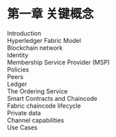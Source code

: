 # 第一章 关键概念

Introduction  
Hyperledger Fabric Model  
Blockchain network  
Identity  
Membership Service Provider \(MSP\)  
Policies  
Peers  
Ledger  
The Ordering Service  
Smart Contracts and Chaincode  
Fabric chaincode lifecycle  
Private data  
Channel capabilities  
Use Cases

